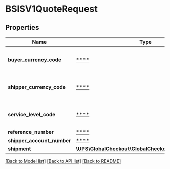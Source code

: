 # BSISV1QuoteRequest

## Properties
Name | Type | Description | Notes
------------ | ------------- | ------------- | -------------
**buyer_currency_code** | [****](.md) | Buyer&#x27;s currency code adhering to ISO 4217 standard. Click &lt;a href&#x3D;\&quot;https://developer.ups.com/api/reference/globalcheckout/appendix?loc&#x3D;en_US\&quot; target&#x3D;\&quot;_blank\&quot; rel&#x3D;\&quot;noopener noreferrer\&quot;&gt;here&lt;/a&gt; for more information. | [optional] 
**shipper_currency_code** | [****](.md) | Shipper&#x27;s currency code adhering to ISO 4217 standard. Click &lt;a href&#x3D;\&quot;https://developer.ups.com/api/reference/globalcheckout/appendix?loc&#x3D;en_US\&quot; target&#x3D;\&quot;_blank\&quot; rel&#x3D;\&quot;noopener noreferrer\&quot;&gt;here&lt;/a&gt; for more information. | 
**service_level_code** | [****](.md) | The code for the UPS Service associated with the shipment. Click &lt;a href&#x3D;\&quot;https://developer.ups.com/api/reference/globalcheckout/appendix?loc&#x3D;en_US\&quot; target&#x3D;\&quot;_blank\&quot; rel&#x3D;\&quot;noopener noreferrer\&quot;&gt;here&lt;/a&gt; for more information. | [optional] 
**reference_number** | [****](.md) | A unique identifier used by clients for internal tracking. | [optional] 
**shipper_account_number** | [****](.md) | The Shipper&#x27;s UPS Account Number. | 
**shipment** | [**\UPS\GlobalCheckout\GlobalCheckout\BSISV1Shipment**](BSISV1Shipment.md) |  | 

[[Back to Model list]](../../README.md#documentation-for-models) [[Back to API list]](../../README.md#documentation-for-api-endpoints) [[Back to README]](../../README.md)

